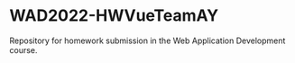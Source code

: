 # WAD2022-HWVueTeamAY
Repository for homework submission in the Web Application Development course.
